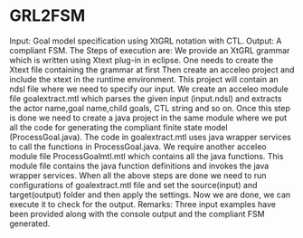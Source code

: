 # GRL2FSM
Input:
Goal model specification using XtGRL notation with CTL.
Output:
A compliant FSM.
The Steps of execution are:
We provide an XtGRL grammar which is written using Xtext plug-in in eclipse. One needs to create the Xtext file containing the grammar at first 
Then create an acceleo project and include the xtext in the runtime environment. 
This project will contain an ndsl file where we need to specify our input.
 We create an acceleo module file goalextract.mtl which parses the given input (input.ndsl) and extracts the actor name,goal name,child goals, CTL string and so on.
Once this step is done we need to create a java project in the same module where we put all the code for generating the compliant finite state model (ProcessGoal.java). The code in goalextract.mtl uses java wrapper services to call the functions in ProcessGoal.java.
We require another acceleo module file ProcessGoalmtl.mtl which contains all the java functions. This module file contains the java function definitions and invokes the java wrapper services.
When all the above steps are done we need to run configurations of goalextract.mtl file and set the source(input) and target(output) folder and then apply the settings.
Now we are done, we can execute it to check for the output.
Remarks:
Three input examples have been provided along with the console output and the compliant FSM generated.


